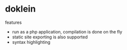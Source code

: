 # doklein

features

* run as a php application, compilation is done on the fly
* static site exporting is also supported
* syntax highlighting
